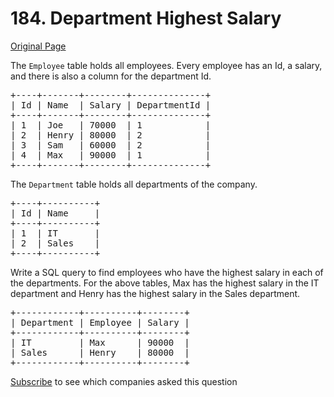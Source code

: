 # 184. Department Highest Salary

[Original Page](https://leetcode.com/problems/department-highest-salary/)

The `Employee` table holds all employees. Every employee has an Id, a salary, and there is also a column for the department Id.

<pre>+----+-------+--------+--------------+
| Id | Name  | Salary | DepartmentId |
+----+-------+--------+--------------+
| 1  | Joe   | 70000  | 1            |
| 2  | Henry | 80000  | 2            |
| 3  | Sam   | 60000  | 2            |
| 4  | Max   | 90000  | 1            |
+----+-------+--------+--------------+
</pre>

The `Department` table holds all departments of the company.

<pre>+----+----------+
| Id | Name     |
+----+----------+
| 1  | IT       |
| 2  | Sales    |
+----+----------+
</pre>

Write a SQL query to find employees who have the highest salary in each of the departments. For the above tables, Max has the highest salary in the IT department and Henry has the highest salary in the Sales department.

<pre>+------------+----------+--------+
| Department | Employee | Salary |
+------------+----------+--------+
| IT         | Max      | 90000  |
| Sales      | Henry    | 80000  |
+------------+----------+--------+
</pre>

<div>

[Subscribe](/subscribe/) to see which companies asked this question

</div>